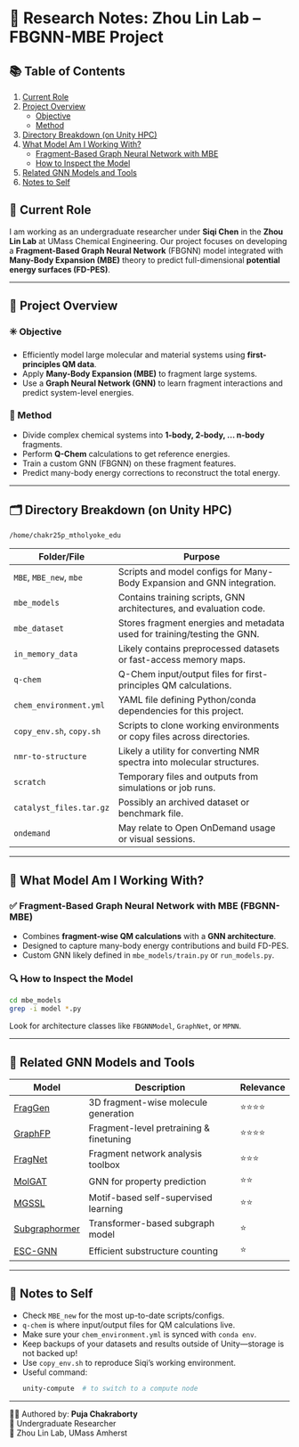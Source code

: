 
# 🧠 Research Notes: Zhou Lin Lab – FBGNN-MBE Project

## 📚 Table of Contents
1. [Current Role](#current-role)
2. [Project Overview](#project-overview)
   - [Objective](#objective)
   - [Method](#method)
3. [Directory Breakdown (on Unity HPC)](#directory-breakdown-on-unity-hpc)
4. [What Model Am I Working With?](#what-model-am-i-working-with)
   - [Fragment-Based Graph Neural Network with MBE](#fragment-based-graph-neural-network-with-mbe-fbgnn-mbe)
   - [How to Inspect the Model](#how-to-inspect-the-model)
5. [Related GNN Models and Tools](#related-gnn-models-and-tools)
6. [Notes to Self](#notes-to-self)

## 📍 Current Role
I am working as an undergraduate researcher under **Siqi Chen** in the **Zhou Lin Lab** at UMass Chemical Engineering. Our project focuses on developing a **Fragment-Based Graph Neural Network** (FBGNN) model integrated with **Many-Body Expansion (MBE)** theory to predict full-dimensional **potential energy surfaces (FD-PES)**.

---

## 🧪 Project Overview

### ✳️ Objective
- Efficiently model large molecular and material systems using **first-principles QM data**.
- Apply **Many-Body Expansion (MBE)** to fragment large systems.
- Use a **Graph Neural Network (GNN)** to learn fragment interactions and predict system-level energies.

### 🧬 Method
- Divide complex chemical systems into **1-body, 2-body, ... n-body** fragments.
- Perform **Q-Chem** calculations to get reference energies.
- Train a custom GNN (FBGNN) on these fragment features.
- Predict many-body energy corrections to reconstruct the total energy.

---

## 🗂️ Directory Breakdown (on Unity HPC)

```bash
/home/chakr25p_mtholyoke_edu
```

| Folder/File              | Purpose |
|--------------------------|---------|
| `MBE`, `MBE_new`, `mbe`  | Scripts and model configs for Many-Body Expansion and GNN integration. |
| `mbe_models`             | Contains training scripts, GNN architectures, and evaluation code. |
| `mbe_dataset`            | Stores fragment energies and metadata used for training/testing the GNN. |
| `in_memory_data`         | Likely contains preprocessed datasets or fast-access memory maps. |
| `q-chem`                 | Q-Chem input/output files for first-principles QM calculations. |
| `chem_environment.yml`   | YAML file defining Python/conda dependencies for this project. |
| `copy_env.sh`, `copy.sh` | Scripts to clone working environments or copy files across directories. |
| `nmr-to-structure`       | Likely a utility for converting NMR spectra into molecular structures. |
| `scratch`                | Temporary files and outputs from simulations or job runs. |
| `catalyst_files.tar.gz`  | Possibly an archived dataset or benchmark file. |
| `ondemand`               | May relate to Open OnDemand usage or visual sessions. |

---

## 🧠 What Model Am I Working With?

### ✅ Fragment-Based Graph Neural Network with MBE (FBGNN-MBE)

- Combines **fragment-wise QM calculations** with a **GNN architecture**.
- Designed to capture many-body energy contributions and build FD-PES.
- Custom GNN likely defined in `mbe_models/train.py` or `run_models.py`.

### 🔍 How to Inspect the Model

```bash
cd mbe_models
grep -i model *.py
```

Look for architecture classes like `FBGNNModel`, `GraphNet`, or `MPNN`.

---

## 🔗 Related GNN Models and Tools

| Model         | Description | Relevance |
|---------------|-------------|-----------|
| [FragGen](https://github.com/HaotianZhangAI4Science/FragGen) | 3D fragment-wise molecule generation | ⭐⭐⭐⭐ |
| [GraphFP](https://github.com/lvkd84/GraphFP) | Fragment-level pretraining & finetuning | ⭐⭐⭐⭐ |
| [FragNet](https://github.com/InformaticsMatters/fragnet) | Fragment network analysis toolbox | ⭐⭐⭐ |
| [MolGAT](https://github.com/mesfind/molgnn) | GNN for property prediction | ⭐⭐ |
| [MGSSL](https://github.com/zaixizhang/MGSSL) | Motif-based self-supervised learning | ⭐⭐ |
| [Subgraphormer](https://github.com/BarSGuy/Subgraphormer) | Transformer-based subgraph model | ⭐ |
| [ESC-GNN](https://github.com/pkuyzy/ESC-GNN) | Efficient substructure counting | ⭐ |

---

## 📌 Notes to Self

- Check `MBE_new` for the most up-to-date scripts/configs.
- `q-chem` is where input/output files for QM calculations live.
- Make sure your `chem_environment.yml` is synced with `conda env`.
- Keep backups of your datasets and results outside of Unity—storage is not backed up!
- Use `copy_env.sh` to reproduce Siqi’s working environment.
- Useful command:
  ```bash
  unity-compute  # to switch to a compute node
  ```

---

👩‍🔬 Authored by: **Puja Chakraborty**  
🧪 Undergraduate Researcher  
🔬 Zhou Lin Lab, UMass Amherst
